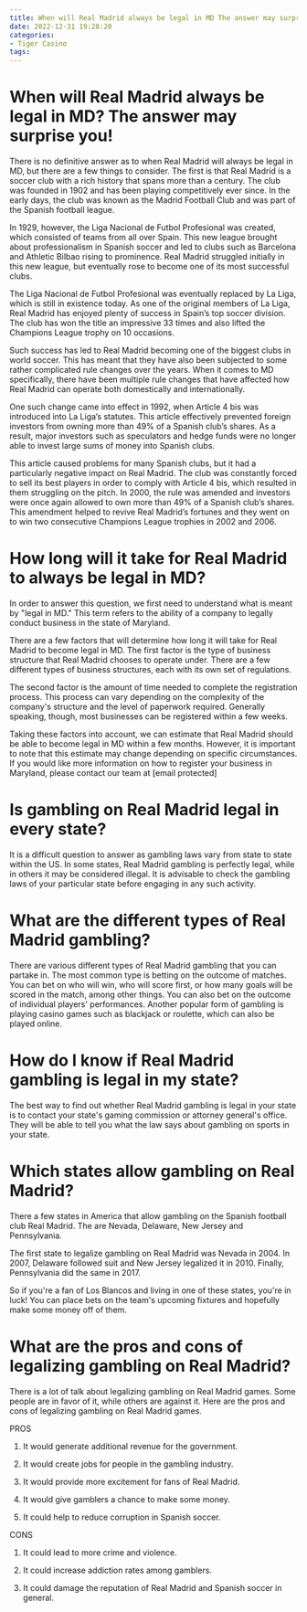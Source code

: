 ```yaml
---
title: When will Real Madrid always be legal in MD The answer may surprise you!
date: 2022-12-31 19:28:20
categories:
- Tiger Casino
tags:
---
```



#  When will Real Madrid always be legal in MD? The answer may surprise you!

There is no definitive answer as to when Real Madrid will always be legal in MD, but there are a few things to consider. The first is that Real Madrid is a soccer club with a rich history that spans more than a century. The club was founded in 1902 and has been playing competitively ever since. In the early days, the club was known as the Madrid Football Club and was part of the Spanish football league.

In 1929, however, the Liga Nacional de Futbol Profesional was created, which consisted of teams from all over Spain. This new league brought about professionalism in Spanish soccer and led to clubs such as Barcelona and Athletic Bilbao rising to prominence. Real Madrid struggled initially in this new league, but eventually rose to become one of its most successful clubs.

The Liga Nacional de Futbol Profesional was eventually replaced by La Liga, which is still in existence today. As one of the original members of La Liga, Real Madrid has enjoyed plenty of success in Spain’s top soccer division. The club has won the title an impressive 33 times and also lifted the Champions League trophy on 10 occasions.

Such success has led to Real Madrid becoming one of the biggest clubs in world soccer. This has meant that they have also been subjected to some rather complicated rule changes over the years. When it comes to MD specifically, there have been multiple rule changes that have affected how Real Madrid can operate both domestically and internationally.

One such change came into effect in 1992, when Article 4 bis was introduced into La Liga’s statutes. This article effectively prevented foreign investors from owning more than 49% of a Spanish club’s shares. As a result, major investors such as speculators and hedge funds were no longer able to invest large sums of money into Spanish clubs.

This article caused problems for many Spanish clubs, but it had a particularly negative impact on Real Madrid. The club was constantly forced to sell its best players in order to comply with Article 4 bis, which resulted in them struggling on the pitch. In 2000, the rule was amended and investors were once again allowed to own more than 49% of a Spanish club’s shares. This amendment helped to revive Real Madrid’s fortunes and they went on to win two consecutive Champions League trophies in 2002 and 2006.

#  How long will it take for Real Madrid to always be legal in MD?

In order to answer this question, we first need to understand what is meant by "legal in MD." This term refers to the ability of a company to legally conduct business in the state of Maryland.

There are a few factors that will determine how long it will take for Real Madrid to become legal in MD. The first factor is the type of business structure that Real Madrid chooses to operate under. There are a few different types of business structures, each with its own set of regulations.

The second factor is the amount of time needed to complete the registration process. This process can vary depending on the complexity of the company's structure and the level of paperwork required. Generally speaking, though, most businesses can be registered within a few weeks.

Taking these factors into account, we can estimate that Real Madrid should be able to become legal in MD within a few months. However, it is important to note that this estimate may change depending on specific circumstances. If you would like more information on how to register your business in Maryland, please contact our team at [email protected]

#  Is gambling on Real Madrid legal in every state?

It is a difficult question to answer as gambling laws vary from state to state within the US. In some states, Real Madrid gambling is perfectly legal, while in others it may be considered illegal. It is advisable to check the gambling laws of your particular state before engaging in any such activity.

# What are the different types of Real Madrid gambling?

There are various different types of Real Madrid gambling that you can partake in. The most common type is betting on the outcome of matches. You can bet on who will win, who will score first, or how many goals will be scored in the match, among other things. You can also bet on the outcome of individual players' performances. Another popular form of gambling is playing casino games such as blackjack or roulette, which can also be played online.

# How do I know if Real Madrid gambling is legal in my state?

The best way to find out whether Real Madrid gambling is legal in your state is to contact your state's gaming commission or attorney general's office. They will be able to tell you what the law says about gambling on sports in your state.

#  Which states allow gambling on Real Madrid?

There a few states in America that allow gambling on the Spanish football club Real Madrid. The are Nevada, Delaware, New Jersey and Pennsylvania.

The first state to legalize gambling on Real Madrid was Nevada in 2004. In 2007, Delaware followed suit and New Jersey legalized it in 2010. Finally, Pennsylvania did the same in 2017.

So if you're a fan of Los Blancos and living in one of these states, you're in luck! You can place bets on the team's upcoming fixtures and hopefully make some money off of them.

#  What are the pros and cons of legalizing gambling on Real Madrid?

There is a lot of talk about legalizing gambling on Real Madrid games. Some people are in favor of it, while others are against it. Here are the pros and cons of legalizing gambling on Real Madrid games.

PROS

1. It would generate additional revenue for the government.

2. It would create jobs for people in the gambling industry.

3. It would provide more excitement for fans of Real Madrid.

4. It would give gamblers a chance to make some money.

5. It could help to reduce corruption in Spanish soccer.

CONS

1. It could lead to more crime and violence.

2. It could increase addiction rates among gamblers.
3. It could damage the reputation of Real Madrid and Spanish soccer in general.